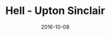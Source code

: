 ---
layout: production
title: Hell - Upton Sinclair
date: 2016-10-08
dates_string: October 8, 2016
location: McKaw Theater, Chicago
synopsis: Does it sometimes feel like the capitalist system is ... demonic? Well, there might just be a reason for that. Upton Sinclair, better known as the author of the muckraking novel The Jungle created this acidic, satiric tale of demons, angels, pacifists, Wobblies, and the poor schmucks who fought World War I. It's not your imagination. This just might be Hell on Earth. Although his classic novel The Jungle is credited with the creation of the Pure Food and Drug Act, he was dissatisfied with only reforming the meat packing industry. Saying, "'I aimed for the public's heart, and... hit it in the stomach". Sinclair tried again in 1924, this time focusing on Western Capitalism as a whole, and militarism specifically.
production:
- name: Chris Aruffo
  title: Director
  bio_url: /company/chris_aruffo/
- name: Tiffany Tuck
  title: Stage Manager
- name: Benjamin Dionysus
  title: Lighting Design/Projections
  bio_url: /company/benjamin_dionysus


cast:
- actor: Jake Degler
  role: First Imp/Attendant/Stagehand/Harry/Mike/The Real Devil
- actor: Kaelea Rovinsky
  role: Second Imp/Whit o’Wit/Comrade Jesus
- actor: Linsey Summers
  role: Beelzebub/Justice/Wobbly/John
- actor: Taylor Galloway
  role: Belial/Angel of Humor/Dick
- actor: Taylor Barton
  role: Moloch/Tom/Pete/Author
- actor: Julia Kessler
  role: Astarte/Mother/Jim/Karl
  actor_bio_url: /company/julia_kessler
- actor: Jared McDaris
  role: Mammon/Bill Haywood
- actor: Christopher Sylvie
  role: Satan/Lieutenant/Budge/Joe
- actor: Heather Branham Green
  role: Attorney-General/Angel of Love/Police Sergeant/Bill

images:
  - url: /assets/images/Hell_stagedreading_Oct8_2016_Accidental_Shakespeare.jpg
  - url: /assets/images/IMG_3148.jpg
  - url: /assets/images/IMG_3121.jpg
  - url: /assets/images/IMG_3108.jpg
---